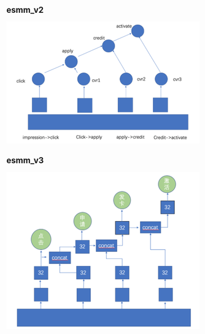 ## esmm_v2
![image](https://github.com/zhangyingerjelly/multi-task-learning-model/blob/master/img/esmm_v2.png)

## esmm_v3
![image](https://github.com/zhangyingerjelly/multi-task-learning-model/blob/master/img/esmm_v3.png)
